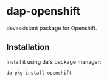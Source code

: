 # dap-openshift
devassistant package for Openshift.

## Installation

Install it using da's package manager:

```
da pkg install openshift
```
